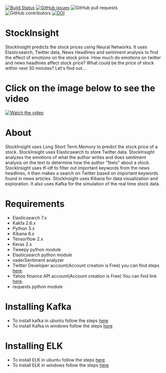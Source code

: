 [![Build Status](https://travis-ci.org/ultraultimated/StockInsight.svg?branch=master)](https://travis-ci.org/ultraultimated/StockInsight)
[![GitHub issues](https://img.shields.io/github/issues/ultraultimated/StockInsight)](https://github.com/ultraultimated/StockInsight/issues)
![GitHub pull requests](https://img.shields.io/github/issues-pr/ultraultimated/StockInsight)
![GitHub contributors](https://img.shields.io/github/contributors/ultraultimated/StockInsight)
[![DOI](https://zenodo.org/badge/291098939.svg)](https://zenodo.org/badge/latestdoi/291098939)

# StockInsight
StockInsight predicts the stock prices using Neural Networks. It uses Elasticsearch, Twitter data, News Headlines and sentiment analysis to find the effect of emotions on the stock price. How much do emotions on twitter and news headlines affect stock price? What could be the price of stock within next 30 minutes? Let's find out...

# Click on the image below to see the video
[![Watch the video](https://img.youtube.com/vi/Fc5fHP2nowA/hqdefault.jpg)](https://youtu.be/Fc5fHP2nowA)
# About
StockInsight uses Long Short Term Memory to predict the stock price of a stock. StockInsight uses Elasticsearch to store Twitter data. StockInsight analyzes the emotions of what the author writes and does sentiment analysis on the text to determine how the author "feels" about a stock. StockInsight uses tf-idf to filter out important keywords from the news headlines, it then makes a search on Twitter based on important keywords found in news articles. StockInsight uses Kibana for data visualization and exploration. It also uses Kafka for the simulation of the real time stock data.

# Requirements
* Elasticsearch 7.x
* Kakfa 2.6.x
* Python 3.x
* Kibana 8.x
* Tensorflow 2.x
* Keras 2.x
* Tweepy python module
* Elasticsearch python module
* vaderSentiment analyzer
* Twitter Developer account(Account creation is Free) you can find steps [here](https://www.extly.com/docs/autotweetng_joocial/tutorials/how-to-auto-post-from-joomla-to-twitter/apply-for-a-twitter-developer-account/#apply-for-a-developer-account).
* Yahoo finance API account(Account creation is Free) You can find link [here](
https://rapidapi.com/blog/how-to-use-the-yahoo-finance-api/).
* requests python module

# Installing Kafka
* To install kafka in ubuntu follow the steps [here](https://linuxhint.com/install-apache-kafka-ubuntu/)
* To install Kafka in windows follow the steps [here](https://dzone.com/articles/running-apache-kafka-on-windows-os)

# Installing ELK
* To install ELK in ubuntu follow the steps [here](https://logz.io/learn/complete-guide-elk-stack/#installing-elk)
* To install ELK in windows follow the steps [here](https://logz.io/blog/installing-the-elk-stack-on-windows/)
